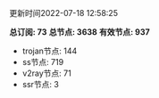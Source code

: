 更新时间2022-07-18 12:58:25

**总订阅: 73**
**总节点: 3638**
**有效节点: 937**
- trojan节点: 144
- ss节点: 719
- v2ray节点: 71
- ssr节点: 3
